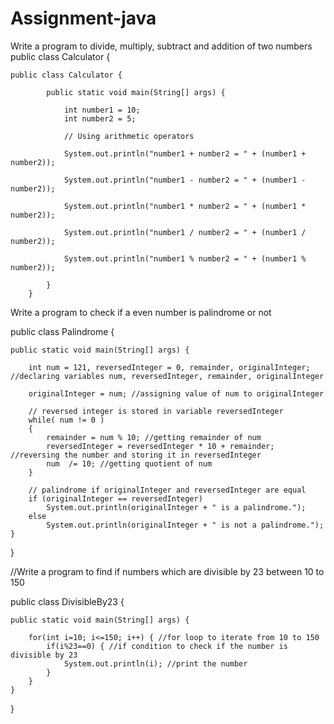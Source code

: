 # Assignment-java
Write a program to divide, multiply, subtract and addition of two numbers
public class Calculator {

    public class Calculator {

            public static void main(String[] args) {

                int number1 = 10;
                int number2 = 5;

                // Using arithmetic operators

                System.out.println("number1 + number2 = " + (number1 + number2));

                System.out.println("number1 - number2 = " + (number1 - number2));

                System.out.println("number1 * number2 = " + (number1 * number2));

                System.out.println("number1 / number2 = " + (number1 / number2));

                System.out.println("number1 % number2 = " + (number1 % number2));

            }
        }

Write a program to check if a even number is palindrome or not


public class Palindrome {

    public static void main(String[] args) {

        int num = 121, reversedInteger = 0, remainder, originalInteger; //declaring variables num, reversedInteger, remainder, originalInteger

        originalInteger = num; //assigning value of num to originalInteger

        // reversed integer is stored in variable reversedInteger
        while( num != 0 )
        {
            remainder = num % 10; //getting remainder of num
            reversedInteger = reversedInteger * 10 + remainder; //reversing the number and storing it in reversedInteger
            num  /= 10; //getting quotient of num
        }

        // palindrome if originalInteger and reversedInteger are equal
        if (originalInteger == reversedInteger)
            System.out.println(originalInteger + " is a palindrome.");
        else
            System.out.println(originalInteger + " is not a palindrome.");
    }
}


//Write a program to find if numbers which are divisible by 23 between 10 to 150

public class DivisibleBy23 {

	public static void main(String[] args) {
		
		for(int i=10; i<=150; i++) { //for loop to iterate from 10 to 150
			if(i%23==0) { //if condition to check if the number is divisible by 23
				System.out.println(i); //print the number
			}
		}
	}
}
